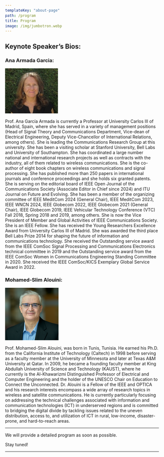 ```yaml
---
templateKey: "about-page"
path: /program
title: Program
image: /img/jumbotron.webp
---
```



## Keynote Speaker’s Bios:

### Ana Armada Garcia:

![Ana Armada Garcia](./Garcia.jpg)

Prof. Ana García Armada is currently a Professor at University Carlos III of Madrid, Spain, where she has served in a variety of management positions (Head of Signal Theory and Communications Department, Vice-dean of Electrical Engineering, Deputy Vice-Chancellor of International Relations, among others). She is leading the Communications Research Group at this university. She has been a visiting scholar at Stanford University, Bell Labs and University of Southampton. She has coordinated a large number national and international research projects as well as contracts with the industry, all of them related to wireless communications. She is the co-author of eight book chapters on wireless communications and signal processing. She has published more than 250 papers in international journals and conference proceedings and she holds six granted patents. She is serving on the editorial board of IEEE Open Journal of the Communications Society (Associate Editor in Chief since 2024) and ITU Journal on Future and Evolving. She has been a member of the organizing committee of IEEE MeditCom 2024 (General Chair), IEEE MeditCom 2023, IEEE WNCN 2024, IEEE Globecom 2022, IEEE Globecom 2021 (General Chair), IEEE Globecom 2019, IEEE Vehicular Technology Conference (VTC) Fall 2018, Spring 2018 and 2019, among others. She is now the Vice President of Member and Global Activities of IEEE Communications Society. She is an IEEE Fellow. She has received the Young Researchers Excellence Award from University Carlos III of Madrid. She was awarded the third place Bell Labs Prize 2014 for shaping the future of information and communications technology. She received the Outstanding service award from the IEEE ComSoc Signal Processing and Communications Electronics technical committee in 2019 and the Outstanding service award from the IEEE ComSoc Women in Communications Engineering Standing Committee in 2020. She received the IEEE ComSoc/KICS Exemplary Global Service Award in 2022.

### Mohamed-Slim Alouini:

![Mohamed-Slim Alouini](./Slim.png)

Prof. Mohamed-Slim Alouini, was born in Tunis, Tunisia. He earned his Ph.D. from the California Institute of Technology (Caltech) in 1998 before serving as a faculty member at the University of Minnesota and later at Texas A&M University at Qatar. In 2009, he became a founding faculty member at King Abdullah University of Science and Technology (KAUST), where he currently is the Al-Khawarizmi Distinguished Professor of Electrical and Computer Engineering and the holder of the UNESCO Chair on Education to Connect the Unconnected. Dr. Alouini is a Fellow of the IEEE and OPTICA and his research interests encompass a wide array of research topics in wireless and satellite communications. He is currently particularly focusing on addressing the technical challenges associated with information and communication technologies (ICT) in underserved regions and is committed to bridging the digital divide by tackling issues related to the uneven distribution, access to, and utilization of ICT in rural, low-income, disaster-prone, and hard-to-reach areas.

-----

We will provide a detailed program as soon as possible.

Stay tuned!

---
